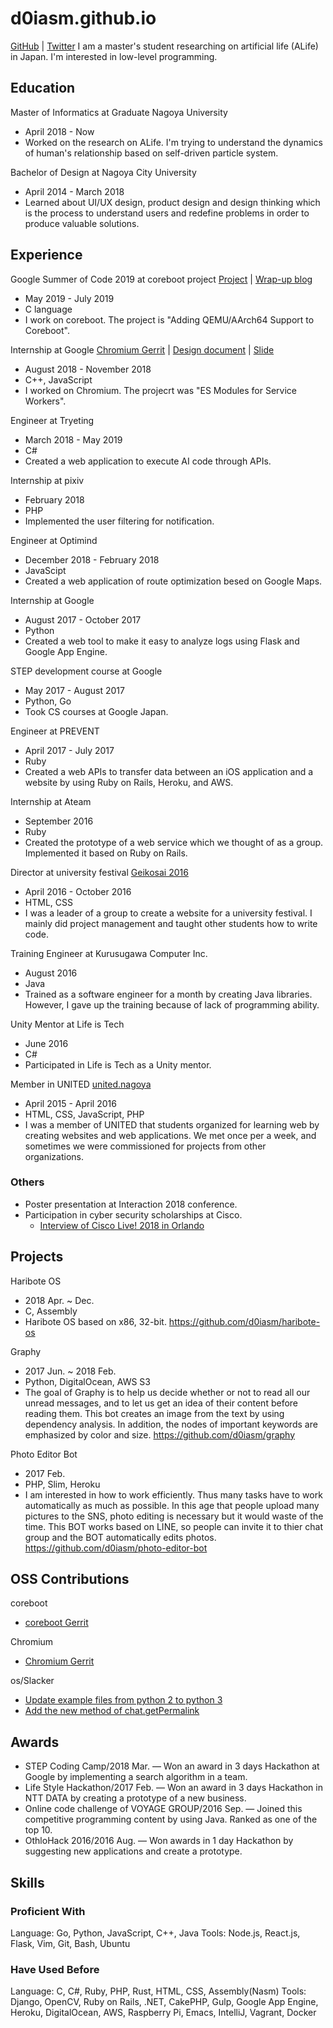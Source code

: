 # d0iasm.github.io
[GitHub](https://github.com/d0iasm) | [Twitter](https://twitter.com/d0iasm)
I am a master's student researching on artificial life (ALife) in Japan. I'm interested in low-level programming.

## Education
Master of Informatics at Graduate Nagoya University
- April 2018 - Now
- Worked on the research on ALife. I'm trying to understand the dynamics of human's relationship based on self-driven particle system.

Bachelor of Design at Nagoya City University
- April 2014 - March 2018
- Learned about UI/UX design, product design and design thinking which is the process to understand users and redefine problems in order to produce valuable solutions.

## Experience
Google Summer of Code 2019 at coreboot project
[Project](https://summerofcode.withgoogle.com/projects/#5148970366533632) | [Wrap-up blog](https://blogs.coreboot.org/blog/2019/08/23/gsoc-wrap-up-for-adding-qemu-aarch64-support-to-coreboot/)
- May 2019 - July 2019
- C language
- I work on coreboot. The project is "Adding QEMU/AArch64 Support to Coreboot".

Internship at Google
[Chromium Gerrit](https://chromium-review.googlesource.com/q/owner:asamidoi) | [Design document](https://docs.google.com/document/d/1SeQ085YdBTtW3D_ygSpO0Wz2DAe8QiS1gj37IG5lstg/) | [Slide](https://docs.google.com/presentation/d/19mLH9FK5mOXlcQQkAb1QSeP7BZFV4ZRxNigX55EGeOA/)
- August 2018 - November 2018
- C++, JavaScript
- I worked on Chromium. The projecrt was "ES Modules for Service Workers".

Engineer at Tryeting
- March 2018 - May 2019
- C#
- Created a web application to execute AI code through APIs.

Internship at pixiv
- February 2018
- PHP
- Implemented the user filtering for notification.

Engineer at Optimind
- December 2018 - February 2018
- JavaScipt
- Created a web application of route optimization besed on Google Maps.

Internship at Google
- August 2017 - October 2017
- Python
- Created a web tool to make it easy to analyze logs using Flask and Google App Engine.

STEP development course at Google
- May 2017 - August 2017
- Python, Go
- Took CS courses at Google Japan.

Engineer at PREVENT
- April 2017 - July 2017
- Ruby
- Created a web APIs to transfer data between an iOS application and a website by using Ruby on Rails, Heroku, and AWS.

Internship at Ateam
- September 2016
- Ruby
- Created the prototype of a web service which we thought of as a group. Implemented it based on Ruby on Rails.

Director at university festival
[Geikosai 2016](http://geikousai-ncu.com/2016/)
- April 2016 - October 2016
- HTML, CSS
- I was a leader of a group to create a website for a university festival. I mainly did project management and taught other students how to write code.

Training Engineer at Kurusugawa Computer Inc.
- August 2016
- Java
- Trained as a software engineer for a month by creating Java libraries. However, I gave up the training because of lack of programming ability.

Unity Mentor at Life is Tech
- June 2016
- C#
- Participated in Life is Tech as a Unity mentor.

Member in UNITED
[united.nagoya](http://united.nagoya/)
- April 2015 - April 2016
- HTML, CSS, JavaScript, PHP
- I was a member of UNITED that students organized for learning web by creating websites and web applications. We met once per a week, and sometimes we were commissioned for projects from other organizations.

### Others
- Poster presentation at Interaction 2018 conference.
- Participation in cyber security scholarships at Cisco.
  - [Interview of Cisco Live! 2018 in Orlando](https://www.cisco.com/c/m/ja_jp/about/security-scholarship/security-scholarship-clus2018.html)

## Projects
Haribote OS
- 2018 Apr. ~ Dec.
- C, Assembly
- Haribote OS based on x86, 32-bit. https://github.com/d0iasm/haribote-os

Graphy
- 2017 Jun. ~ 2018 Feb.
- Python, DigitalOcean, AWS S3
- The goal of Graphy is to help us decide whether or not to read all our unread messages, and to let us get an idea of their content before reading them. This bot creates an image from the text by using dependency analysis. In addition, the nodes of important keywords are emphasized by color and size. https://github.com/d0iasm/graphy

Photo Editor Bot
- 2017 Feb.
- PHP, Slim, Heroku
- I am interested in how to work efficiently. Thus many tasks have to work automatically as much as possible. In this age that people upload many pictures to the SNS, photo editing is necessary but it would waste of the time. This BOT works  based on LINE, so people can invite it to thier chat group and the BOT automatically edits photos. https://github.com/d0iasm/photo-editor-bot

## OSS Contributions
coreboot
- [coreboot Gerrit](https://review.coreboot.org/q/owner:d0iasm)

Chromium
- [Chromium Gerrit](https://chromium-review.googlesource.com/q/owner:asamidoi)

os/Slacker
- [Update example files from python 2 to python 3](https://github.com/os/slacker/pull/129)
- [Add the new method of chat.getPermalink](https://github.com/os/slacker/pull/130)

## Awards
- STEP Coding Camp/2018 Mar. — Won an award in 3 days Hackathon at Google by implementing a search algorithm in a team.
- Life Style Hackathon/2017 Feb. — Won an award in 3 days Hackathon in NTT DATA by creating a prototype of a new business.
- Online code challenge of VOYAGE GROUP/2016 Sep. — Joined this competitive programming content by using Java. Ranked as one of the top 10.
- OthloHack 2016/2016 Aug. — Won awards in 1 day Hackathon by suggesting new applications and create a prototype.

## Skills
### Proficient With
Language: Go, Python, JavaScript, C++, Java
Tools: Node.js, React.js, Flask, Vim, Git, Bash, Ubuntu
### Have Used Before
Language: C, C#, Ruby, PHP, Rust, HTML, CSS, Assembly(Nasm)
Tools: Django, OpenCV, Ruby on Rails, .NET, CakePHP, Gulp, Google App Engine, Heroku, DigitalOcean, AWS, Raspberry Pi, Emacs, IntelliJ, Vagrant, Docker
